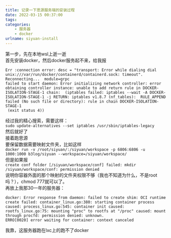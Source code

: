 ```yaml
---
title: 记录一下思源服务端的安装过程
date: 2022-03-15 00:37:00
tags:
categories: 
    - 服务器
    - docker
urlname: siyuan-install
---
```

第一步，先在本地wsl上逝一逝  
首先安装docker，然后docker服务起不来，给我报  
```
Err :connection error: desc = "transport: Error while dialing dial unix:///var/run/docker/containerd/containerd.sock: timeout". Reconnecting...  module=grpc
failed to start daemon: Error initializing network controller: error obtaining controller instance: unable to add return rule in DOCKER-ISOLATION-STAGE-1 chain:  (iptables failed: iptables --wait -A DOCKER-ISOLATION-STAGE-1 -j RETURN: iptables v1.8.7 (nf_tables):  RULE_APPEND failed (No such file or directory): rule in chain DOCKER-ISOLATION-STAGE-1
 (exit status 4))
```
经过我的精心搜索，需要这样：  
`sudo update-alternatives --set iptables /usr/sbin/iptables-legacy`  
然后就好了  
接着跑思源  
要保留数据需要映射文件夹，比如这样  
`docker run -v /root/siyuan/:/siyuan/workspace -p 6806:6806 -u 1000:1000 b3log/siyuan --workspace=/siyuan/workspace/`  
但是如果报  
`create conf folder [/siyuan/workspace/conf] failed: mkdir /siyuan/workspace/conf: permission denied`  
说明你容器外面的那个映射的文件夹权限不够（我也不知道为什么，不是root吗？），chmod 777就可以了。  
再放上我那30一年的服务器：
```
docker: Error response from daemon: failed to create shim: OCI runtime create failed: container_linux.go:380: starting container process caused: process_linux.go:545: container init caused: rootfs_linux.go:75: mounting "proc" to rootfs at "/proc" caused: mount through procfd: permission denied: unknown.
ERRO[0020] error waiting for container: context canceled
```
我靠，这服务器跑在lxc上的跑不了docker
